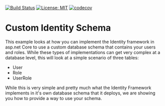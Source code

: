 [![Build Status](https://travis-ci.org/Dev-On-Demand/Blog-Examples.svg?branch=master)](https://travis-ci.org/Dev-On-Demand/Blog-Examples) [![License: MIT](https://img.shields.io/badge/License-MIT-yellow.svg)](https://opensource.org/licenses/MIT) [![codecov](https://codecov.io/gh/Dev-On-Demand/Blog-Examples/branch/master/graph/badge.svg)](https://codecov.io/gh/Dev-On-Demand/Blog-Examples)
# Custom Identity Schema
This example looks at how you  can implement the Identity framework in asp.net Core to use a custom database schema that contains your users and roles. While these types of implementations can get very complex at a database level, this will look at a simple scenario of three tables:
 - User
 - Role
 - UserRole

 While this is very simple and pretty much what the Identity Framework implements in it's own database schema that it deploys, we are showing you how to provide a way to use your schema. 

